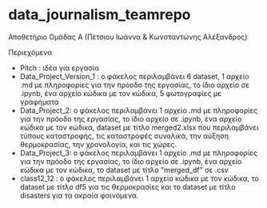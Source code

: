 # data_journalism_teamrepo
Αποθετήριο Ομάδας Α (Πέτσιου Ιωάννα &amp; Κωνσταντώνης Αλέξανδρος)

Περιεχόμενα

- Pitch : ιδέα για εργασία
- Data_Project_Version_1 : ο φάκελος περιλαμβάνει 6 dataset, 1 αρχείο .md με πληροφορίες για την πρόοδο της εργασίας, το ίδιο αρχείο σε .ipynb, ένα αρχείο κώδικα με τον κώδικα, 5 φωτογραφίες με γραφήματα
- Data_Project_2:  ο φάκελος περιλαμβάνει 1 αρχείο .md με πληροφορίες για την πρόοδο της εργασίας, το ίδιο αρχείο σε .ipynb, ένα αρχείο κώδικα με τον κώδικα, dataset με τίτλο merged2.xlsx που περιλαμβάνει τύπους καταστροφής, τις καταστροφές συνολικά, την αύξηση θερμοκρασίας, την χρονολογία, και τις χώρες.
- Data_Project_3:  ο φάκελος περιλαμβάνει 1 αρχείο .md με πληροφορίες για την πρόοδο της εργασίας, το ίδιο αρχείο σε .ipynb, ένα αρχείο κώδικα με τον κώδικα, το dataset με τίτλο "merged_df" σε .csv
- class12_12 : ο φάκελος περιλαμβάνει 1 αρχείο κώδικα με τον κώδικα, το dataset με τίτλο df5 για τις θερμοκρασίες και το dataset με τίτλο disasters για τα ακραία φαινόμενα.
